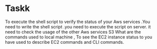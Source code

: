 # Taskk
To execute the shell script to verify the status of your Aws services .You need to write the shell script .you need to execute the script on server. it need to check the usage of the other Aws services S3 What are the commands used to local machine , To see the EC2 instance status to you have used to describe EC2 commands and CLI commands.
